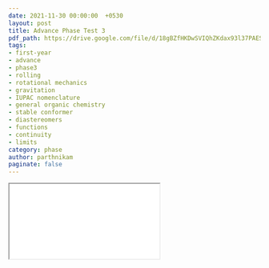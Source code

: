 ```yaml
---
date: 2021-11-30 00:00:00  +0530
layout: post
title: Advance Phase Test 3
pdf_path: https://drive.google.com/file/d/18gBZfHKDwSVIQhZKdax93l37PAESJbPg/preview?usp=drive_link
tags: 
- first-year
- advance
- phase3
- rolling
- rotational mechanics
- gravitation
- IUPAC nomenclature
- general organic chemistry
- stable conformer
- diastereomers
- functions
- continuity
- limits
category: phase
author: parthnikam
paginate: false
---
```


<iframe class="embed-pdf" src="{{ page.pdf_path }}#toolbar=0" seamless="seamless" scrolling="no" style="overflow:hidden"></iframe>

